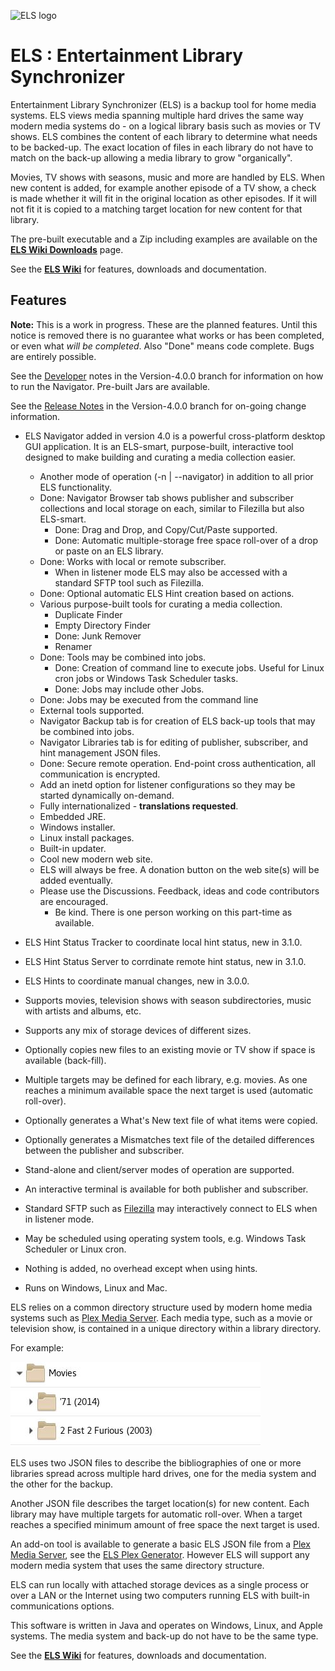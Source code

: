 ![ELS logo](https://github.com/GrokSoft/ELS/blob/master/artifacts/images/els-logo-98px.png)

# ELS : Entertainment Library Synchronizer

Entertainment Library Synchronizer (ELS) is a backup tool for home
media systems. ELS views media spanning multiple hard drives the same
way modern media systems do - on a logical library basis such as movies
or TV shows. ELS combines the content of each library to determine what
needs to be backed-up. The exact location of files in each library do not
have to match on the back-up allowing a media library to grow "organically".

Movies, TV shows with seasons, music and more are handled by ELS. When
new content is added, for example another episode of a TV show, a check
is made whether it will fit in the original location as other episodes.
If it will not fit it is copied to a matching target location for new
content for that library.

The pre-built executable and a Zip including examples are available
on the **[ELS Wiki Downloads](https://github.com/GrokSoft/ELS/wiki/Downloads)** page.

See the **[ELS Wiki](https://github.com/GrokSoft/ELS/wiki)** for
features, downloads and documentation.

## Features

**Note:** This is a work in progress. These are the planned features. Until this
notice is removed there is no guarantee what works or has been completed, or even
what *will be completed*. Also "Done" means code complete. Bugs are entirely possible.

See the [Developer](https://github.com/GrokSoft/ELS/blob/Version-4.0.0/artifacts/document/developer.md)
notes in the Version-4.0.0 branch for information on how to run the Navigator. Pre-built Jars are available.

See the [Release Notes](https://github.com/GrokSoft/ELS/blob/Version-4.0.0/artifacts/document/release-notes.md)
in the Version-4.0.0 branch for on-going change information.

 * ELS Navigator added in version 4.0 is a powerful cross-platform desktop GUI application. It
   is an ELS-smart, purpose-built, interactive tool designed to make building and curating
   a media collection easier. 
   * Another mode of operation (-n | --navigator) in addition to all prior ELS functionality.
   * Done: Navigator Browser tab shows publisher and subscriber collections and local
     storage on each, similar to Filezilla but also ELS-smart.
     * Done: Drag and Drop, and Copy/Cut/Paste supported.
     * Done: Automatic multiple-storage free space roll-over of a drop or paste on an ELS library.
   * Done: Works with local or remote subscriber.
     * When in listener mode ELS may also be accessed with a standard SFTP tool such as Filezilla.
   * Done: Optional automatic ELS Hint creation based on actions.
   * Various purpose-built tools for curating a media collection.
     * Duplicate Finder
     * Empty Directory Finder
     * Done: Junk Remover
     * Renamer
   * Done: Tools may be combined into jobs.
     * Done: Creation of command line to execute jobs. Useful for Linux
       cron jobs or Windows Task Scheduler tasks.
     * Done: Jobs may include other Jobs.
   * Done: Jobs may be executed from the command line 
   * External tools supported.
   * Navigator Backup tab is for creation of ELS back-up tools that may be combined into jobs.
   * Navigator Libraries tab is for editing of publisher, subscriber, 
     and hint management JSON files.
   * Done: Secure remote operation. End-point cross authentication, all communication is encrypted.
   * Add an inetd option for listener configurations so they may be started dynamically on-demand.
   * Fully internationalized - **translations requested**.
   * Embedded JRE.
   * Windows installer.
   * Linux install packages.
   * Built-in updater.
   * Cool new modern web site.
   * ELS will always be free. A donation button on the web site(s) will be added eventually.
   * Please use the Discussions. Feedback, ideas and code contributors are encouraged.
     * Be kind. There is one person working on this part-time as available.
 
 * ELS Hint Status Tracker to coordinate local hint status, new in 3.1.0.
 * ELS Hint Status Server to corrdinate remote hint status, new in 3.1.0.
 * ELS Hints to coordinate manual changes, new in 3.0.0.

 * Supports movies, television shows with season subdirectories, 
   music with artists and albums, etc.
 * Supports any mix of storage devices of different sizes.
 * Optionally copies new files to an existing movie or TV show if space is 
   available (back-fill).
 * Multiple targets may be defined for each library, e.g. movies. As 
   one reaches a minimum available space the next target is used (automatic roll-over).
 * Optionally generates a What's New text file of what items were copied.
 * Optionally generates a Mismatches text file of the detailed differences between the publisher and subscriber.
 * Stand-alone and client/server modes of operation are supported.
 * An interactive terminal is available for both publisher and subscriber.
 * Standard SFTP such as [Filezilla](https://filezilla-project.org/) may interactively connect to ELS when in listener mode.
 * May be scheduled using operating system tools, e.g. Windows Task Scheduler or Linux cron.
 * Nothing is added, no overhead except when using hints.
 * Runs on Windows, Linux and Mac.

ELS relies on a common directory structure used by modern home media
systems such as [Plex Media Server](https://plex.tv). Each media type,
such as a movie or television show, is contained in a unique directory
within a library directory.

For example:

![library directory structure](artifacts/images/library-directory.jpg "Library directory")

ELS uses two JSON files to describe the bibliographies of one or more
libraries spread across multiple hard drives, one for the media system
and the other for the backup.

Another JSON file describes the target location(s) for new content. Each
library may have multiple targets for automatic roll-over. When a target
reaches a specified minimum amount of free space the next target is
used.

An add-on tool is available to generate a basic ELS JSON file from a
[Plex Media Server](https://www.plex.tv), see the [ELS Plex
Generator](https://github.com/GrokSoft/ELS-Plex-Generator). However ELS
will support any modern media system that uses the same directory structure.

ELS can run locally with attached storage devices as a single process or
over a LAN or the Internet using two computers running ELS with built-in
communications options.

This software is written in Java and operates on Windows, Linux, and
Apple systems. The media system and back-up do not have to be the same
type.

See the **[ELS Wiki](https://github.com/GrokSoft/ELS/wiki)** for
features, downloads and documentation.
